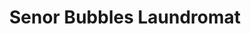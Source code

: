 ---
title: "Senor Bubbles Laundromat"
url: /jersey-city/senor-bubbles-laundromat/
shop: Wäscherei
---